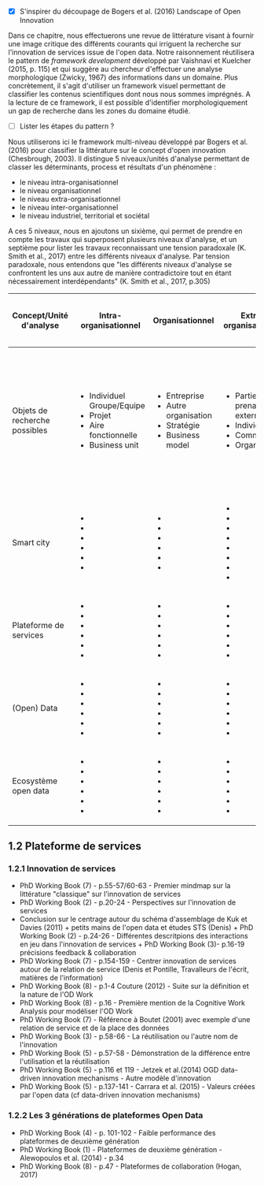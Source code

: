 - [X] S'inspirer du découpage de Bogers et al. (2016) Landscape of Open Innovation

Dans ce chapitre, nous effectuerons une revue de littérature visant à fournir une image critique des différents courants qui irriguent la recherche sur l'innovation de services issue de l'open data. Notre raisonnement réutilisera le pattern de *framework development* développé par Vaishnavi et Kuelcher (2015, p. 115) et qui suggère au chercheur d'effectuer une analyse morphologique (Zwicky, 1967) des informations dans un domaine. Plus concrètement, il s'agit d'utiliser un framework visuel permettant de classifier les contenus scientifiques dont nous nous sommes imprégnés. A la lecture de ce framework, il est possible d'identifier morphologiquement un gap de recherche dans les zones du domaine étudié. 
- [ ] Lister les étapes du pattern ?

Nous utiliserons ici le framework multi-niveau développé par Bogers et al. (2016) pour classifier la littérature sur le concept d'open innovation (Chesbrough, 2003). Il distingue 5 niveaux/unités d'analyse permettant de classer les déterminants, process et résultats d'un phénomène : 

- le niveau intra-organisationnel
- le niveau organisationnel
- le niveau extra-organisationnel
- le niveau inter-organisationnel
- le niveau industriel, territorial et sociétal

A ces 5 niveaux, nous en ajoutons un sixième, qui permet de prendre en compte les travaux qui superposent plusieurs niveaux d'analyse, et un septième pour lister les travaux reconnaissant une tension paradoxale (K. Smith et al., 2017) entre les différents niveaux d'analyse. Par tension paradoxale, nous entendons que "les différents niveaux d'analyse se confrontent les uns aux autre de manière contradictoire tout en étant nécessairement interdépendants" (K. Smith et al., 2017, p.305)



<table>
    <thead>
        <tr>
            <th>Concept/Unité d'analyse</th>
            <th>Intra-organisationnel</th>
            <th>Organisationnel</th>
            <th>Extra-organisationnel </th>
            <th>Inter-organisationnel</th>
            <th>Industriel, territorial et sociétal</th>
            <th>Superposition des niveaux d'analyse</th>
            <th>Tension paradoxale entre les niveaux d'analyse</th>
        </tr>
    </thead>
    <tbody>
      <tr>
           <tr>
            <td>Objets de recherche possibles</td>
               <td><ul><li>Individuel</li>Groupe/Equipe<li>Projet</li><li>Aire fonctionnelle</li><li>Business unit</li></ul></td>
            <td><ul><li>Entreprise</li><li>Autre organisation</li><li>Stratégie</li><li>Business model</li></ul></td>
            <td><ul><li>Parties prenantes externes</li><li>Individus</li><li>Communauté</li><li>Organisation</li></ul></td>
            <td><ul><li>Alliance</li><li>Réseau</li><li>Ecosystème</li></ul></td>
            <td><ul><li>Développement d'une industrie</li><li>Différences inter-industrielles</li><li>Régions locales</li><li>Pays</li><li>Institutions supra-étatiques</li><li>Citoyens</li><li>Politique publique</li></ul></td>
            <td>Combinaisons des niveaux précédents</td>
            <td>Niveaux contradictoires et interdépendants</td>
        </tr>
            <td>Smart city</td>
            <td><ul><li></li><li></li><li></li><li></li><li></li><li></li></ul></td>
            <td><ul><li></li><li></li><li></li><li></li><li></li><li></li></ul></td>
            <td><ul><li></li><li></li><li></li><li></li><li></li><li></li><li></li><li></li></ul></td>
            <td><ul><li></li><li></li><li></li><li></li><li> </li><li></li></ul></td>
            <td><ul><li></li><li></li><li></li><li></li><li></li><li></li><li></li></ul></td>
            <td></td>
        </tr>
        <tr>
            <td>Plateforme de services</td>
            <td><ul><li></li><li></li><li></li><li></li><li></li><li></li></ul></td>
            <td><ul><li></li><li></li><li></li><li></li><li></li><li></li></ul></td>
            <td><ul><li></li><li></li><li></li><li></li><li> </li><li></li></ul></td>
            <td><ul><li></li><li></li><li></li><li></li><li> </li><li></li></ul></td>
            <td><ul><li></li><li></li><li></li><li></li><li> </li><li></li></ul></td>
            <td></td>
        </tr>
        <tr>
            <td>(Open) Data</td>
            <td><ul><li></li><li></li><li></li><li></li><li></li><li></li></ul></td>
            <td><ul><li></li><li></li><li></li><li></li><li></li><li></li></ul></td>
            <td><ul><li></li><li></li><li></li><li></li><li> </li><li></li></ul></td>
            <td><ul><li></li><li></li><li></li><li></li><li> </li><li></li></ul></td>
            <td><ul><li></li><li></li><li></li><li></li><li> </li><li></li></ul></td>
            <td></td>
        </tr>
        <tr>
            <td>Ecosystème open data</td>
            <td><ul><li></li><li></li><li></li><li></li><li></li><li></li></ul></td>
            <td><ul><li></li><li></li><li></li><li></li><li></li><li></li></ul></td>
            <td><ul><li></li><li></li><li></li><li></li><li> </li><li></li></ul></td>
            <td><ul><li></li><li></li><li></li><li></li><li> </li><li></li></ul></td>
            <td><ul><li></li><li></li><li></li><li></li><li> </li><li></li></ul></td>
            <td></td>
        </tr>

   
</table>

## 1.2 Plateforme de services 

### 1.2.1 Innovation de services 

- PhD Working Book (7) - p.55-57/60-63 - Premier mindmap sur la littérature "classique" sur l'innovation de services
- PhD Working Book (2) - p.20-24 - Perspectives sur l'innovation de services
- Conclusion sur le centrage autour du schéma d'assemblage de Kuk et Davies (2011) + petits mains de l'open data et études STS (Denis) + PhD Working Book (2) - p.24-26 - Différentes descritpions des interactions en jeu dans l'innovation de services + PhD Working Book (3)- p.16-19 précisions feedback & collaboration 
- PhD Working Book (7) - p.154-159 - Centrer innovation de services autour de la relation de service (Denis et Pontille, Travalleurs de l'écrit, matières de l'information)
- PhD Working Book (8) - p.1-4 Couture (2012) - Suite sur la définition et la nature de l'OD Work
- PhD Working Book (8) - p.16 - Première mention de la Cognitive Work Analysis pour modéliser l'OD Work
- PhD Working Book (7) - Référence à Boutet (2001) avec exemple d'une relation de service et de la place des données 
- PhD Working Book (3) - p.58-66 - La réutilisation ou l'autre nom de l'innovation
- PhD Working Book (5) - p.57-58 - Démonstration de la différence entre l'utilisation et la réutilisation
- PhD Working Book (5) - p.116 et 119 -  Jetzek et al.(2014) OGD data-driven innovation mechanisms - Autre modèle d'innovation
- PhD Working Book (5) - p.137-141 - Carrara et al. (2015) - Valeurs créées par l'open data (cf data-driven innovation mechanisms)



### 1.2.2 Les 3 générations de plateformes Open Data

- PhD Working Book (4) - p. 101-102 - Faible performance des plateformes de deuxième génération  
- PhD Working Book (1) - Plateformes de deuxième génération - Alewopoulos et al. (2014) - p.34
- PhD Working Book (8) - p.47 - Plateformes de collaboration (Hogan, 2017)

